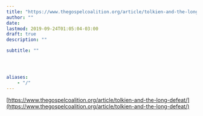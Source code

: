 ```yaml
---
title: "https://www.thegospelcoalition.org/article/tolkien-and-the-long-defeat/"
author: ""
date: 
lastmod: 2019-09-24T01:05:04-03:00
draft: true
description: ""

subtitle: ""




aliases:
    - "/"
---
```


[https://www.thegospelcoalition.org/article/tolkien-and-the-long-defeat/](https://www.thegospelcoalition.org/article/tolkien-and-the-long-defeat/)
